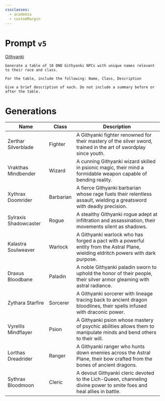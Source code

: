 ```yaml
---
cssclasses:
  - academia
  - customMargin
---
```

# Prompt ``v5``
[Githyanki](file:///D:\Documents\Notes\DND\DND\Quartz\DM\Homebrew\Sapient\Githyanki)
```
Generate a table of 10 DND Githyanki NPCs with unique names relevant to their race and class.

For the table, include the following: Name, Class, Description

Give a brief description of each. Do not include a summary before or after the table.
```

# Generations

| Name                 | Class           | Description                                                  |
|----------------------|-----------------|--------------------------------------------------------------|
| Zerthar Silverblade  | Fighter         | A Githyanki fighter renowned for their mastery of the silver sword, trained in the art of swordplay since youth. |
| Vrakthas Mindbender  | Wizard          | A cunning Githyanki wizard skilled in psionic magic, their mind a formidable weapon capable of bending reality. |
| Xythrax Doomrider    | Barbarian       | A fierce Githyanki barbarian whose rage fuels their relentless assault, wielding a greatsword with deadly precision. |
| Sylraxis Shadowcaster| Rogue           | A stealthy Githyanki rogue adept at infiltration and assassination, their movements silent as shadows. |
| Kalastra Soulweaver  | Warlock         | A Githyanki warlock who has forged a pact with a powerful entity from the Astral Plane, wielding eldritch powers with dark purpose. |
| Draxus Bloodbane     | Paladin         | A noble Githyanki paladin sworn to uphold the honor of their people, their silver armor gleaming with astral radiance. |
| Zythara Starfire     | Sorcerer        | A Githyanki sorcerer with lineage tracing back to ancient dragon bloodlines, their spells infused with draconic power. |
| Vyrellis Mindflayer  | Psion           | A Githyanki psion whose mastery of psychic abilities allows them to manipulate minds and bend others to their will. |
| Lorthas Dreadrider   | Ranger          | A Githyanki ranger who hunts down enemies across the Astral Plane, their bow crafted from the bones of ancient dragons. |
| Sythrax Bloodmoon    | Cleric          | A devout Githyanki cleric devoted to the Lich-Queen, channeling divine power to smite foes and heal allies in battle. |
